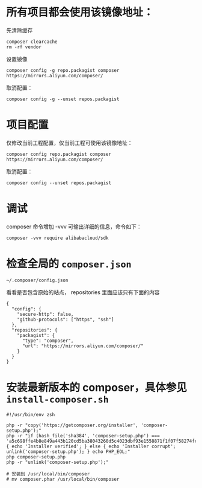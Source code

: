 # 所有项目都会使用该镜像地址：

先清除缓存

```
composer clearcache
rm -rf vendor
```

设置镜像

```
composer config -g repo.packagist composer https://mirrors.aliyun.com/composer/
```

取消配置：

```
composer config -g --unset repos.packagist
```

# 项目配置

仅修改当前工程配置，仅当前工程可使用该镜像地址：

```
composer config repo.packagist composer https://mirrors.aliyun.com/composer/
```

取消配置：

```
composer config --unset repos.packagist
```

# 调试

composer 命令增加 -vvv 可输出详细的信息，命令如下：

```
composer -vvv require alibabacloud/sdk
```

# 检查全局的 `composer.json`

```
~/.composer/config.json
```

看看是否包含原始的站点， repositories 里面应该只有下面的内容

```
{
  "config": {
    "secure-http": false,
    "github-protocols": ["https", "ssh"]
  },
  "repositories": {
    "packagist": {
      "type": "composer",
      "url": "https://mirrors.aliyun.com/composer/"
    }
  }
}
```

# 安装最新版本的 composer，具体参见 `install-composer.sh`

```
#!/usr/bin/env zsh

php -r "copy('https://getcomposer.org/installer', 'composer-setup.php');"
php -r "if (hash_file('sha384', 'composer-setup.php') === 'a5c698ffe4b8e849a443b120cd5ba38043260d5c4023dbf93e1558871f1f07f58274fc6f4c93bcfd858c6bd0775cd8d1') { echo 'Installer verified'; } else { echo 'Installer corrupt'; unlink('composer-setup.php'); } echo PHP_EOL;"
php composer-setup.php
php -r "unlink('composer-setup.php');"

# 安装到 /usr/local/bin/composer
# mv composer.phar /usr/local/bin/composer

```
